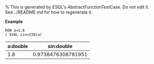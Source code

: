 % This is generated by ESQL's AbstractFunctionTestCase. Do not edit it. See ../README.md for how to regenerate it.

**Example**

```esql
ROW a=1.8
| EVAL sin=SIN(a)
```

| a:double | sin:double |
| --- | --- |
| 1.8 | 0.9738476308781951 |


